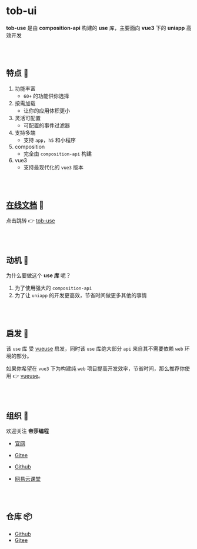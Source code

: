 # tob-ui 

**tob-use** 是由 **composition-api** 构建的 **use** 库，主要面向 **vue3** 下的 **uniapp** 高效开发

<br />
<br />

## 特点 🐳 

1. 功能丰富 
   -  `60+` 的功能供你选择
2. 按需加载 
   -  让你的应用体积更小
3. 灵活可配置 
   -  可配置的事件过滤器
4. 支持多端 
   - 支持 `app`，`h5` 和小程序
5. composition 
   - 完全由 `composition-api` 构建
6. vue3 
   - 支持最现代化的 `vue3` 版本


 
<br />
<br />

## [在线文档](https://tob-use.netlify.app/) 🐇

点击跳转 👉 [tob-use](https://tob-use.netlify.app/)


<br />
<br />

## 动机 🦕

为什么要做这个 **use 库** 呢？

1. 为了使用强大的 `composition-api`
2. 为了让 `uniapp` 的开发更高效，节省时间做更多其他的事情




<br />
<br />

## 启发 🦖

该 `use` 库 受 [vueuse](https://vueuse.org/) 启发，同时该 `use` 库绝大部分 `api` 来自其不需要依赖 `web` 环境的部分。

如果你希望在 `vue3` 下为构建纯 `web` 项目提高开发效率，节省时间，那么推荐你使用 👉 [vueuse](https://vueuse.org/)。

<br />
<br />

## 组织 🦔

欢迎关注 **帝莎编程**
- [官网](http://dishaxy.dishait.cn/)
- [Gitee](https://gitee.com/dishait)

- [Github](https://github.com/dishait)

- [网易云课堂](https://study.163.com/provider/480000001892585/index.htm?share=2&shareId=480000001892585)

<br />
<br />

## 仓库 📦

- [Github](https://github.com/dishait/tob-use)
- [Gitee](https://gitee.com/dishait/tob-use)
